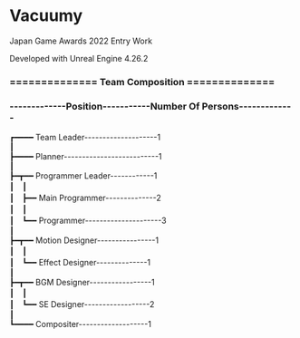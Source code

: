 # Vacuumy

Japan Game Awards 2022 Entry Work

Developed with Unreal Engine 4.26.2

### ============== Team Composition ==============

### -------------Position-----------Number Of Persons-------------
      
┏━━━━ Team Leader--------------------1<br>
┃<br>
┣━━━━ Planner--------------------------1<br>
┃<br>
┣━┳━━ Programmer Leader------------1<br>
┃　┃<br>
┃　┣━━ Main Programmer--------------2<br>
┃　┃<br>
┃　┗━━ Programmer---------------------3<br>
┃<br>
┣━┳━━ Motion Designer----------------1<br>
┃　┃<br>
┃　┗━━ Effect Designer--------------1<br>
┃<br>
┣━┳━━ BGM Designer-----------------1<br>
┃　┃<br>
┃　┗━━ SE Designer------------------2<br>
┃<br>
┗━━━━ Compositer-------------------1<br>
